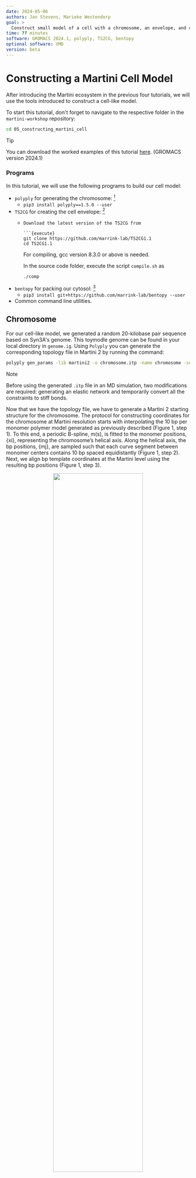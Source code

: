 ```yaml
---
date: 2024-05-06
authors: Jan Stevens, Marieke Westendorp
goal: >
  Construct small model of a cell with a chromosome, an envelope, and cytosolic proteins and metabolites.
time: ?? minutes
software: GROMACS 2024.1, polyply, TS2CG, bentopy
optional software: VMD
version: beta
---
```


# Constructing a Martini Cell Model

After introducing the Martini ecosystem in the previous four tutorials, we will use the tools introduced to construct a cell-like model.

To start this tutorial, don't forget to navigate to the respective folder in the `martini-workshop` repository:

```sh
cd 05_constructing_martini_cell
```

> [!TIP]
> You can download the worked examples of this tutorial [here](...). (GROMACS version 2024.1)

### Programs

In this tutorial, we will use the following programs to build our cell model:

- `polyply` for generating the chromosome: [^polyply]
	- `pip3 install polyply==1.5.0 --user`
- `TS2CG` for creating the cell envelope: [^TS2CG]
	- 	```
		Download the latest version of the TS2CG from

		```{execute}
		git clone https://github.com/marrink-lab/TS2CG1.1
		cd TS2CG1.1
		```

		For compiling, gcc version 8.3.0 or above is needed.

		In the source code folder, execute the script `compile.sh` as

		```{execute}
		./comp
		```
- `bentopy` for packing our cytosol: [^bentopy]
	- `pip3 install git+https://github.com/marrink-lab/bentopy --user`
- Common command line utilities.

## Chromosome

For our cell-like model, we generated a random 20-kilobase pair sequence based on Syn3A's genome. This toymodle genome can be found in your local directory in `genome.ig`.
Using `Polyply` you can generate the corresponding topology file in Martini 2 by running the command:

```sh {execute}
polyply gen_params -lib martini2 -o chromosome.itp -name chromosome -seqf genome.ig -dsdna
```

>[!NOTE]
>Before using the generated `.itp` file in an MD simulation, two modifications are required: generating an elastic network and temporarily convert all the constraints to stiff bonds.

Now that we have the topology file, we have to generate a Martini 2 starting structure for the chromosome. The protocol for constructing coordinates for the chromosome at Martini resolution starts with interpolating the 10 bp per monomer polymer model generated as previously described (Figure 1, step 1). To this end, a periodic B-spline, m(s), is fitted to the monomer positions, {xi}, representing the chromosome’s helical axis. Along the helical axis, the bp positions, {mj}, are sampled such that each curve segment between monomer centers contains 10 bp spaced equidistantly (Figure 1, step 2). Next, we align bp template coordinates at the Martini level using the resulting bp positions (Figure 1, step 3).

<div align="center">
<img src="../figures/05_dsDNA_forwardmapping.png" width="70%"/>
</div>

*__Figure 1: Martini backmapping protocol__ Schematic of the steps in the protocol used to generate coordinates in the Martini representation. By backmapping a dsDNA polymer model, the protocol efficiently creates a near-atomistic model of the entire chromosome.*

To generate the Martini 2 model of our chromosome, we give as an input the subsampled chromosome coordinates in the file `coords.dat`. To convert this to a Martini 2 model of the chromosome model, you can run:

```sh {execute}
polyply gen_coords -p topol.top -box 120 120 120 -o chromosome.gro -lib martini2 -bm_fudge 1.0 -bm_mode by-frame -mc coords.oxdna
```

> ![NOTE]
> This step may require quite some time to read the chromosome topology (it is quite large). For the tutorial's sake, we will continue using the prepared output of this command, which is provided in the current directory.

<div id="image-table">
    <table>
	    <tr>
    	    <td style="padding:10px" align="center">
                <img src="../figures/05_bead_positions.png"  width="70%"/>
      	    </td>
    	    <td style="padding:10px" align="center">
                <img src="../figures/05_bp_positions.png" width="70%"/>
            </td>
        </tr>
        <tr></tr>
        <tr>
   	 	    <td style="padding:10px" align="center" colspan="3">
				<img src="../figures/05_chromosome.png" width="50%"/>
      	    </td>
        </tr>
    </table>
</div>

*__Figure 3: Cell chromosome__ Top left: A render of the initial structure of the mesoscale chromosome model generated by bTreeChromo. Top right: The subsampled one bead-per-base chromosome model used during backmapping. Bottom: The backmapped Martini 2 model of the cell chromosome using **Polyply**.*

To verify that the building step was successful, inspect the generated `chromosome.gro` file in VMD.

## Envelope

The next step in our cell modeling process is constructing the cell envelope. Luckily for us, the cell envelope of the Syn3A is known to be almost spherical, which makes modeling the membrane quite simple. For the membrane, we use a spherical triangulated mesh scaled to encapsulate the previously generated chromosome. The membrane composition in our model represents an experimental lipidomics composition. For simplicity, we have chosen a minimal lipid diet. The corresponding triangulated surface file (`tsi`) and membrane builder settings file (`.str`) are provided in the current directory.

The `tsi` file also defines the vertices on which to place the membrane proteins present in the lipid membrane. In the current directory, we prepared a folder (`proteins/membrane_proteins`) containing the structure of a selection of membrane proteins present in the Syn3A. Our chosen set of membrane proteins includes ATP synthase, magnesium transporter, calcium transporter, and potassium transporter.

### Pointillism

The _TS2CG_ protocol should be somewhat familiar; as a first step, we subsample the mesh to have enough points for all the lipids. Perform the pointillism step by running:

```sh {execute}
PLM -TSfile sphere.tsi -Mashno 3 -bilayerThickness 2.0
```

### Backmap to Martini2

The next step in the _TS2CG_ protocol is performing the membrane building. Place the lipids and proteins by running:

```sh {execute}
PCG -str input.str -Bondlength 0.2 -LLIB Martini2.LIB -defout membrane
```

<div align="center">
<img src="../figures/05_envelope.png" width="70%"/>
</div>

*__Figure 4: Cell envelope__ A render of the initial structure of the cell envelope generated by **TS2CG**.*

To verify that the building step was successful, inspect the generated `vesicle.gro` file in VMD.

## Cytosol

Now that we have a structure for the chromosome and the cell's envelope, we can bring the structures together.
Inside of the cell envelope, we want to model the cytosol.
We will place the chromosome into this compartment, and we want to fill the remaining space with protein and metabolites.
For these steps, we will use a tool that we have developed, called **bentopy**.

**bentopy** is a tool for packing molecules in spaces.
Through a spectral space reduction scheme combined with a random-placement strategy, **bentopy** can quickly set up well-stirred systems of any number of input structures.
One of its goals is to enable packing of large spaces in a user-friendly and performance-conscious manner.

Its central subcommand is **bentopy pack**, which takes an input file which specifies a space and a list of structures, and places these structures within the space.
The placements are stored in a placement list that associates the placed structures with their rotations and positions.
A space can be configured using voxel masks that define the regions where placement is allowed.
The structures are provided as a list of entries that include a name, path, and the desired number of placed instances.

The **bentopy render** subcommand creates a structure file (and topology file) from the placement list that is written by **bentopy pack**.

To create the masks that define a space, **bentopy mask** is available, which can be used to identify and select different compartments in a provided structure.
The masks are represented as compressed boolean numpy arrays (`.npz`), which provide a very flexible interface for defining these spaces.
The `mask` subcommand is a convenient interface for setting up these compressed arrays.
But since any boolean Numpy array can be saved as a valid mask, there are many other possibilities for setting these up for more specialized applications.

An additional convenient tool is provided by **bentopy grocat**.
As its name suggests, this subcommand concatenates `.gro` files.
Doing this by other means requires minimal effort, but this command provides an additional ability to replace the residue names of all particles in a provided file with some other identifier.
This new residue name is set by appending `:<name>` to the file path to apply this name to.
This can be a very useful or even necessary step for mesoscale models in distinguishing between large sets of particles and structures.

### Create a mask

First, we merge the chromosome model with the membrane model.
This allows us to define a space based on the inside of this merged model in the next step.
After the paths to the chromosome and membrane structures, we can set the residue names for each of the beads in those files with the `:<name>` notation.
For all atoms in the `chromosome.gro` structure, we set the residue names to `CHROM` and for `membrane.gro` we set them to `MEM`.
The output file is specified with the `-o`/`--output` flag.

```sh {execute}
bentopy grocat chromosome.gro:CHROM membrane.gro:MEM -o chromosome_membrane.gro
```

This merged model consists of the chromosome and the envelope around it.
With **bentopy mask**, we can select the _inside_ of this compartment.
When we use notions like inside and outside in conversation, we have a very strong sense of what that means.
Yet, defining the distinction of such compartments in a computational workflow can be tough.
The [mdvcontainment][mdvc] package provides a powerful and robust way of making this distinction, even in periodic systems.
The **mask** subcommand wraps _mdvcontainment_ to quickly create masks that serve as input for the packing process.

We are interested in the space inside our vesicle but want to exclude the chromosome.
To select this space from the merged `chromosome_membrane.gro` model.
This command operates in an interactive mode by default,[^bentopy-mask_interactive], which allows you to load and process the structure once and select compartments while it is held in memory.

To inspect the labels that are given to different regions of the space, we can give a path to the `-b`/`--inspect-labels-path` flag.
A `.gro` file in which beads are placed at the center of each voxel considered by _mdvcontainment_ will be written to that path.
Each of the beads is named according to its compartment label.
By selecting these different labels in a molecule viewer, you can find the exact space you are interested in.

However, in most cases where some inner compartment is desired from a simple system this is not required.
This also happens to be the case for us, in this example.
The `--autofill` flag instructs **mask** to automatically select all _innermost_ compartments.
To understand which spaces this flag selects, you can imagine a nested doll.
In a nested doll, the `--autofill` flag will select the space inside the innermost doll.

We write the resulting mask to `mask.npz`.
As mentioned above, this is simply a compressed boolean numpy array.
Any other means of creating such an array of the expected size would work as well---the **mask** subcommand merely serves as a convenient tool for setting these voxel masks up for most cases.

```sh {execute}
bentopy mask --inspect-labels-path labels.gro --autofill chromosome_membrane.gro mask.npz
```

In the output for this command, you may have noticed two parameters that we have not discussed yet.
For our case, the default 1.0 nm _containment resolution_ and 0.5 nm _mask resolution_ are appropriate, but they can also be overwritten.

- `--containment-resolution 1.0`: set the _containment resolution_ to some value in nm.
  This parameter sets the resolution that is used during the mdvcontainment procedure.
  If it is very low, the boundaries between compartments may not be distinguished properly, leading to fewer and unexpectedly merged compartments.
  On the other hand, if the value is too high, detail gets lost and small (parts of) compartments may not be detected.
- `--mask-resolution 0.5`: set the _mask resolution_ to some value in nm.
  When the output mask is written, its resolution and size must match those specified in the input configuration file for **bentopy pack**.

Though we used the `--autofill` flag to pick the inner compartment automatically, it can still be helpful and interesting to inspect the `labels.gro` file.
When loaded into a molecule viewer, the different label groups can be selected according to their atom name.
For instance, in VMD, the selection `name "-1"` will show the inside of the vesicle in our case, the envelope can be selected with `name "1"`, and `name "-2"` selects the outside.
Note that the quotes are necessary for correctly selecting negative-numbered labels.

[^bentopy-mask_interactive]: For automated applications, the `--no-interactive`
flag can be set to require the specification of all parameters through command
line arguments and with no input at runtime.

<div id="image-table">
    <table>
	    <tr>
    	    <td style="padding:10px" width="50%">
                <img src="../figures/05_chromosome_and_envelope.png"/>
      	    </td>
    	    <td style="padding:10px" width="50%" float="center">
                <img src="../figures/05_mask.png" width="100%"/>
            </td>
        </tr>
    </table>
</div>

*__Figure 5: Steps of creating a packing mask__ Left panel: The structure, i.e. the chromosome and
eveleope, in which we want to pack our cytosol. Right panel: Visualisation of the mask generated by `bentopy mask`.
The image shows three distinct regions, the occupied space in our system (green), the empty space
**inside** of the structure (blue) and the empty space **outside** the structure (grey).*

### Pack the cell

With this mask ready, we can already move on to packing that space with protein and metabolites.
In order to specify what objects we want place in which space, we need to create an input file.

Let's learn how `cytosol_input.json` is set up.

#### The _space_ section

To define the space in which the placement procedure will take place, we must set the following fields:

- _size_: a three-integer list describing the dimensions of the space in nm, (_x_, _y_, _z_) order.
  Note that this _size_ must match the nm dimensions of the mask we just set up.
- _resolution_: the size of the voxels in nm that are used to represent the space internally.
  Note that the _resolution_ must match the _mask resolution_ that was used in setting up the mask.
- _compartments_: a list of compartments. A compartment has the following structure:
    - _id_: a name for the compartment.
    - One of the following two options:
        - _voxels_: provide the _path_ to a voxel mask (any compressed boolean numpy array, `.npz`).
        - _shape_: use an analytical function to set up the internal voxel mask.
          Takes the name of a shape from the following options: "spherical", "cuboid", "none".
          (Note that this option is very likely to change.)

```json
{
	"space": {
		"size": [120, 120, 120],
		"resolution": 0.5,
		"compartments": [
			{
				"id": "cytosol",
				"voxels": {
					"path": "mask.npz"
				}
			}
		]
	},
```

#### The _output_ section

In the _output_ section, we can specify what information should be associated with the placement and where the output should be written to.
As is explained in detail later, the output of **bentopy pack** is not the final structure.
Instead, an intermediate instance-based list of placements is written out a file we call the _placement list_.
The _output_ section takes the following information:

- _title_: the name of this placement. This will become the title of the placement list.
- _dir_: the directory to which the output files are placed.
- _topol_includes_: a list of files that will be included in the topology (`.top`) file rendered from the placement list.

```json
	"output": {
		"title": "workshop_cell",
		"dir": "outputs",
		"topol_includes": [
			"martini_v2.1-dna.itp",
			"martini_v2.0_ions.itp",
			"chromosome.itp",
			"metabolites.itp",
			"cytosolic_proteins.itp",
			"membrane_proteins.itp",
			"lipids.itp"
		]
	},
```

#### The _segments_ section

All structures we want to place must be listed in the _segments_ section.
Each segment definition has the following fields:

- _name_: a name for the structure corresponding to its definition in the `.itp` files defined above in the _output.topol_includes_ field.
  Since this _name_ will be used to write the top file, it is important to set it up correctly here.
- _path_: the path to the relevant structure file (`.pdb` or `.gro`).
- _number_: an integer value that represents the number of desired placements for this structure.
- _compartments_: a list of the compartments where this structure may be placed. In our case, this is the `"cytosol"` compartment for all of these structures.

It is common to place this section last since it tends to be long.

```json
	"segments": [
		{
			"name": "syn539",
			"path": "structures/proteins/syn539_cg.pdb",
			"number": 50,
			"compartments": [ "cytosol" ]
		},
        // More cg protein structures...
		{
			"name": "syn6",
			"path": "structures/proteins/syn6_cg.pdb",
			"number": 50,
			"compartments": [ "cytosol" ]
		}
	]
}
```

<details>
<summary>The full `cytosol_input.json` file.</summary>

```json
{
	"space": {
		"size": [120, 120, 120],
		"resolution": 0.5,
		"compartments": [ { "id": "cytosol",
				"voxels": {
					"path": "mask.npz"
				}
			}
		]
	},
	"output": {
		"title": "workshop_cell",
		"dir": "outputs",
		"topol_includes": [
			"martini_v2.1-dna.itp",
			"martini_v2.0_ions.itp",
			"chromosome.itp",
			"metabolites.itp",
			"cytosolic_proteins.itp",
			"membrane_proteins.itp",
			"lipids.itp"
		]
	},
	"segments": [
		{
			"name": "syn539",
			"path": "structures/proteins/syn539_cg.pdb",
			"number": 50,
			"compartments": [ "cytosol" ]
		},
		{
			"name": "syn804",
			"path": "structures/proteins/syn804_cg.pdb",
			"number": 50,
			"compartments": [ "cytosol" ]
		},
		{
			"name": "syn637",
			"path": "structures/proteins/syn637_cg.pdb",
			"number": 50,
			"compartments": [ "cytosol" ]
		},
		{
			"name": "syn163",
			"path": "structures/proteins/syn163_cg.pdb",
			"number": 50,
			"compartments": [ "cytosol" ]
		},
		{
			"name": "syn451",
			"path": "structures/proteins/syn451_cg.pdb",
			"number": 50,
			"compartments": [ "cytosol" ]
		},
		{
			"name": "syn305",
			"path": "structures/proteins/syn305_cg.pdb",
			"number": 50,
			"compartments": [ "cytosol" ]
		},
		{
			"name": "syn353",
			"path": "structures/proteins/syn353_cg.pdb",
			"number": 50,
			"compartments": [ "cytosol" ]
		},
		{
			"name": "syn220",
			"path": "structures/proteins/syn220_cg.pdb",
			"number": 50,
			"compartments": [ "cytosol" ]
		},
		{
			"name": "syn407",
			"path": "structures/proteins/syn407_cg.pdb",
			"number": 50,
			"compartments": [ "cytosol" ]
		},
		{
			"name": "syn809",
			"path": "structures/proteins/syn809_cg.pdb",
			"number": 50,
			"compartments": [ "cytosol" ]
		},
		{
			"name": "syn447",
			"path": "structures/proteins/syn447_cg.pdb",
			"number": 50,
			"compartments": [ "cytosol" ]
		},
		{
			"name": "syn260",
			"path": "structures/proteins/syn260_cg.pdb",
			"number": 50,
			"compartments": [ "cytosol" ]
		},
		{
			"name": "syn308",
			"path": "structures/proteins/syn308_cg.pdb",
			"number": 50,
			"compartments": [ "cytosol" ]
		},
		{
			"name": "syn95",
			"path": "structures/proteins/syn95_cg.pdb",
			"number": 50,
			"compartments": [ "cytosol" ]
		},
		{
			"name": "syn661",
			"path": "structures/proteins/syn661_cg.pdb",
			"number": 50,
			"compartments": [ "cytosol" ]
		},
		{
			"name": "syn348",
			"path": "structures/proteins/syn348_cg.pdb",
			"number": 50,
			"compartments": [ "cytosol" ]
		},
		{
			"name": "syn79",
			"path": "structures/proteins/syn79_cg.pdb",
			"number": 50,
			"compartments": [ "cytosol" ]
		},
		{
			"name": "syn142",
			"path": "structures/proteins/syn142_cg.pdb",
			"number": 50,
			"compartments": [ "cytosol" ]
		},
		{
			"name": "syn297",
			"path": "structures/proteins/syn297_cg.pdb",
			"number": 50,
			"compartments": [ "cytosol" ]
		},
		{
			"name": "syn6",
			"path": "structures/proteins/syn6_cg.pdb",
			"number": 50,
			"compartments": [ "cytosol" ]
		}
	]
}
```

</details>

#### Packing

Now that we have our input file, we can move on to actually packing the cell.
We provide the following command line options:

- `--rearrange`: order the specified segments according to the voxel volume they occupy, placing the largest structures first and the smallest structures last.
  This rearrangement is a heuristic to improve the quality of the packing.
  When a number of small structures are placed first, large structures may be hard to place even when enough voxel volume is available.
  If this flag is not set, the user-provided order from the input file is respected.
- `--seed 5172`: set the random number generator seed.
  Since **bentopy pack** places according to a random sampling scheme, we must set a seed to make the placements deterministic.
- `--rotations 3`: the number of random rotations to sample for each listed segment.
  For instance, if the desired placement number for some segment is set to 30, and the number of rotations is set to 3, ten placements will be made for each of the three random rotations (unless the space is full and placement is obstructed).

```sh {execute}
bentopy pack --rearrange --seed 5172 --rotations 3 cytosol_input.json
```

As we specified in the _output_ section of the input configuration, the placements that are determined during the packing procedure will be written to the `outputs` directory as an instance-based list.
In this list, each structure is matched with each rotations and all its associated translations (structure center positions).

<details>
<summary>
Writing the placements to such an intermediate file format has several advantages.
</summary>

- No time is spent waiting for costly formatting and disk writes during packing.
- Representing the placement of a larger structure as a simple translation and rotation minimizes memory overhead. Storing all particles for the placed structures can take up considerable memory at large scales.
The lightweight placement list file is trivial to transfer, while a rendered structure file may be very large and slow to send around.
- Inspecting a full structure file can be slow or even prohibitive. Rendering only a part of the beads involved or even only one bead per structure instance based on the placement list can be very helpful in such cases. (See the command's usage information about the `--mode` option.)
- The final structure can be rendered very quickly. **bentopy render**, which renders the placement list to a structure file is a stand-alone, optimized executable written in a very fast language.
</details>

### Render the cell to `.gro`

Convert the placements list to a `.gro` file

With the `-t`/`--topology` flag, we specify a path to write a topology file to, based on the placement list.
As you may recall, the _name_ field for each segment entry will be used as the identifier for each structure in the topology file.
We render the structure to `cytosol.gro`.

```sh {execute}
bentopy render -t topol.top outputs/workshop_cell_placements.json cytosol.gro
```

## Assemble Cell

We will use **bentopy grocat** a final time to combine our cytosol with the chromosome-membrane structure we created earlier.
Since the `chromosome_membrane.gro` structure was already labeled with the `CHROM` and `MEM` labels, we will not set a residue name for that structure.
To properly distinguish the atoms from `cytosol.gro` in the final structure, we label them with the `CYT` residue name.
The final structure is written to `cell.gro`.

```sh {execute}
bentopy grocat chromosome_membrane.gro cytosol.gro:CYT -o cell.gro
```

<div id="image-table">
    <table>
	    <tr>
    	    <td style="padding:10px" width="50%">
                <img src="../figures/05_cytosolic_proteins.png"/>
      	    </td>
    	    <td style="padding:10px" width="50%" float="center">
                <img src="../figures/cell.png"/>
            </td>
        </tr>
    </table>
</div>

*__Figure 6: Steps of packig the cell__ Left panel: A render of only the cytosolic proteins that
have been packed inside of the predifined mask. Right panel: The final cell structure after
concatonating togheter the chromosome, envelope and cytosol.*

## References

[^mdvc]: https://github.com/BartBruininks/mdvcontainment
[^TS2CG]: Pezeshkian, W., König, M., Wassenaar, T.A. et al. Backmapping triangulated surfaces to coarse-grained membrane models. Nat Commun 11, 2296 (2020). https://doi.org/10.1038/s41467-020-16094-y
[^polyply]: Grünewald, F., Alessandri, R., Kroon, P.C. et al. Polyply; a python suite for facilitating simulations of macromolecules and nanomaterials. Nat Commun 13, 68 (2022). https://doi.org/10.1038/s41467-021-27627-4
[^bentopy]: https://github.com/marrink-lab/bentopy


